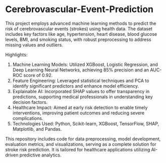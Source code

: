 # Cerebrovascular-Event-Prediction

This project employs advanced machine learning methods to predict the risk of cerebrovascular events (strokes) using health data. The dataset includes key factors like age, hypertension, heart disease, blood glucose levels, BMI, and smoking status, with robust preprocessing to address missing values and outliers.

Highlights:

1. Machine Learning Models: Utilized XGBoost, Logistic Regression, and Deep Learning Neural Networks, achieving 85% precision and an AUC-ROC score of 0.92.
2. Feature Engineering: Leveraged statistical techniques and PCA to identify significant predictors and enhance model efficiency.
3. Explainable AI: Incorporated SHAP values to offer transparency in predictions, supporting medical professionals in understanding key decision factors.
4. Healthcare Impact: Aimed at early risk detection to enable timely interventions, improving patient outcomes and reducing severe complications.
5. Technologies Used: Python, Scikit-learn, XGBoost, TensorFlow, SHAP, Matplotlib, and Pandas.

This repository includes code for data preprocessing, model development, evaluation metrics, and visualizations, serving as a complete solution for stroke risk prediction. It is tailored for healthcare applications utilizing AI-driven predictive analytics.
